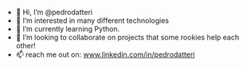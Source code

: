 - 👋 Hi, I’m @pedrodatteri
- 👀 I’m interested in many different technologies
- 🌱 I’m currently learning Python.
- 💞️ I’m looking to collaborate on projects that some rookies help each other!
- 📫 reach me out on: www.linkedin.com/in/pedrodatteri

<!---
pedrodatteri/pedrodatteri is a ✨ special ✨ repository because its `README.md` (this file) appears on your GitHub profile.
You can click the Preview link to take a look at your changes.
--->
